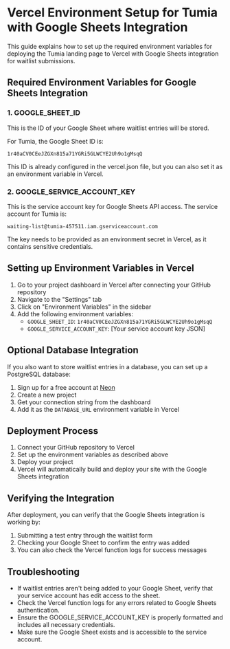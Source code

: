 # Vercel Environment Setup for Tumia with Google Sheets Integration

This guide explains how to set up the required environment variables for deploying the Tumia landing page to Vercel with Google Sheets integration for waitlist submissions.

## Required Environment Variables for Google Sheets Integration

### 1. GOOGLE_SHEET_ID

This is the ID of your Google Sheet where waitlist entries will be stored.

For Tumia, the Google Sheet ID is:
```
1r40aCV0CEeJZGXn815a71YGRi5GLWCYE2Uh9o1gMsqQ
```

This ID is already configured in the vercel.json file, but you can also set it as an environment variable in Vercel.

### 2. GOOGLE_SERVICE_ACCOUNT_KEY

This is the service account key for Google Sheets API access. The service account for Tumia is:
```
waiting-list@tumia-457511.iam.gserviceaccount.com
```

The key needs to be provided as an environment secret in Vercel, as it contains sensitive credentials.

## Setting up Environment Variables in Vercel

1. Go to your project dashboard in Vercel after connecting your GitHub repository
2. Navigate to the "Settings" tab
3. Click on "Environment Variables" in the sidebar
4. Add the following environment variables:
   - `GOOGLE_SHEET_ID`: `1r40aCV0CEeJZGXn815a71YGRi5GLWCYE2Uh9o1gMsqQ`
   - `GOOGLE_SERVICE_ACCOUNT_KEY`: [Your service account key JSON]

## Optional Database Integration

If you also want to store waitlist entries in a database, you can set up a PostgreSQL database:

1. Sign up for a free account at [Neon](https://neon.tech/)
2. Create a new project
3. Get your connection string from the dashboard
4. Add it as the `DATABASE_URL` environment variable in Vercel

## Deployment Process

1. Connect your GitHub repository to Vercel
2. Set up the environment variables as described above
3. Deploy your project
4. Vercel will automatically build and deploy your site with the Google Sheets integration

## Verifying the Integration

After deployment, you can verify that the Google Sheets integration is working by:

1. Submitting a test entry through the waitlist form
2. Checking your Google Sheet to confirm the entry was added
3. You can also check the Vercel function logs for success messages

## Troubleshooting

- If waitlist entries aren't being added to your Google Sheet, verify that your service account has edit access to the sheet.
- Check the Vercel function logs for any errors related to Google Sheets authentication.
- Ensure the GOOGLE_SERVICE_ACCOUNT_KEY is properly formatted and includes all necessary credentials.
- Make sure the Google Sheet exists and is accessible to the service account.